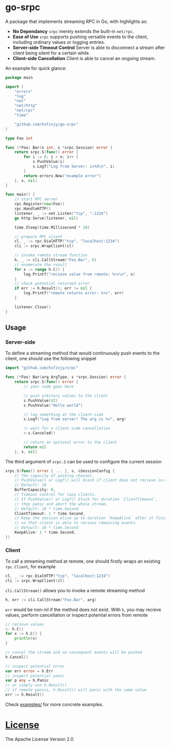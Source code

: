 # go-srpc

A package that implements streaming RPC in Go, with highlights as:

- **No Dependancy** `srpc` merely extends the built-in `net/rpc`.
- **Ease of Use** `srpc` supports pushing versatile events to the client, including ordinary values or logging entries.
- **Server-side Timeout Control** Server is able to disconnect a stream after client being silent for a certain while.
- **Client-side Cancellation** Client is able to cancel an ongoing stream.

An example for quick glance:

```go
package main

import (
	"errors"
	"log"
	"net"
	"net/http"
	"net/rpc"
	"time"

	"github.com/hsfzxjy/go-srpc"
)

type Foo int

func (*Foo) Bar(n int, s *srpc.Session) error {
	return srpc.S(func() error {
		for i := 0; i < n; i++ {
			s.PushValue(i)
			s.Logf("Log from Server: i=%d\n", i)
		}
		return errors.New("example error")
	}, s, nil)
}

func main() {
	// start RPC server
	rpc.Register(new(Foo))
	rpc.HandleHTTP()
	listener, _ := net.Listen("tcp", ":1234")
	go http.Serve(listener, nil)

	time.Sleep(time.Millisecond * 10)

	// prepare RPC client
	cl, _ := rpc.DialHTTP("tcp", "localhost:1234")
	cli := srpc.WrapClient(cl)

	// invoke remote stream function
	h, _ := cli.CallStream("Foo.Bar", 6)
	// enumerate the result
	for x := range h.C() {
		log.Printf("recieve value from remote: %+v\n", x)
	}
	// check potential returned error
	if err := h.Result(); err != nil {
		log.Printf("remote returns error: %+v", err)
	}

	listener.Close()
}
```

## Usage

### Server-side

To define a streaming method that would continuously push events to the client, one should use the following snippet

```go
import "github.com/hsfzxjy/srpc"

func (*Foo) Bar(arg ArgType, s *srpc.Session) error {
	return srpc.S(func() error {
		// your code goes here

        // push arbitary values to the client
        s.PushValue(42)
        s.PushValue("Hello world")

        // log something at the client-side
        s.Logf("Log from server! The arg is %v", arg)

        // wait for a client-side cancellation
        <-s.Canceled()

        // return an optional error to the client
        return nil
	}, s, nil)
```

The third argument of `srpc.S` can be used to configure the current session

```go
srpc.S(func() error { ... }, s, &SessionConfig {
    // The capacity of pushing channel.
    // PushValue() or Logf() will block if client does not recieve in-time.
    // Default: 10
    BufferCapacity: 0,
    // Timeout control for lazy clients.
    // If PushValue() or Logf() block for duration `ClientTimeout`,
    // they panic and abort the whole stream.
    // Default: 10 * time.Second
    ClientTimeout: 1 * time.Second,
    // Keep the session alive up to duration `KeepAlive` after it finished,
    // so that client is able to recieve remaining events.
    // Default: 10 * time.Second
    KeepAlive: 1 * time.Second,
})
```

### Client

To call a streaming method at remote, one should firstly wraps an existing `rpc.Client`, for example

```go
cl, _ := rpc.DialHTTP("tcp", "localhost:1234")
cli := srpc.WrapClient(cl)
```

`cli.CallStream()` allows you to invoke a remote streaming method

```go
h, err := cli.CallStream("Foo.Bar", arg)
```

`err` would be non-nil if the method does not exist. With `h`, you may recieve values, perform cancellation or inspect potential errors from remote

```go
// recieve values
<- h.C()
for x := h.C() {
    println(x)
}

// cancel the stream and no consequent events will be pushed
h.Cancel()

// inspect potential error
var err error = h.Err
// inspect potential panic
var p any = h.Panic
// or simply use h.Result()
// if remote panics, h.Result() will panic with the same value
err := h.Result()
```

Check [examples/](./examples/) for more concrete examples.

# [License](./LICENSE)

The Apache License Version 2.0

